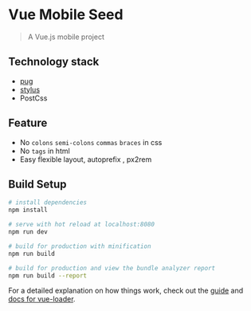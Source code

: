 # Vue Mobile Seed
> A Vue.js mobile project

## Technology stack
  - [pug](https://pugjs.org/api/getting-started.html)
  - [stylus](http://stylus-lang.com/)
  - PostCss

## Feature
  - No `colons` `semi-colons` `commas` `braces` in css
  - No `tags` in html
  - Easy flexible layout, autoprefix , px2rem


## Build Setup

``` bash
# install dependencies
npm install

# serve with hot reload at localhost:8080
npm run dev

# build for production with minification
npm run build

# build for production and view the bundle analyzer report
npm run build --report
```

For a detailed explanation on how things work, check out the [guide](http://vuejs-templates.github.io/webpack/) and [docs for vue-loader](http://vuejs.github.io/vue-loader).
